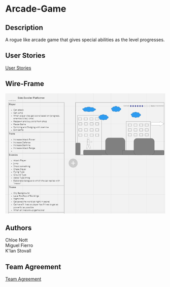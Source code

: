 # Arcade-Game

## Description
A rogue like arcade game that gives special abilities as the level progresses.

## User Stories
[User Stories](https://github.com/MCK-Team/Arcade-Game/blob/main/user-stories.md)

## Wire-Frame
![Cat Arcade Wireframe](https://github.com/MCK-Team/Arcade-Game/blob/40c99d6e584af58d53b6607c8ab78250963da2a0/city-cat-ruler.png)

## Authors
Chloe Nott <br>
Miguel Fierro <br>
K'lan Stovall

## Team Agreement
[Team Agreement](https://github.com/MCK-Team/team-agreement)
